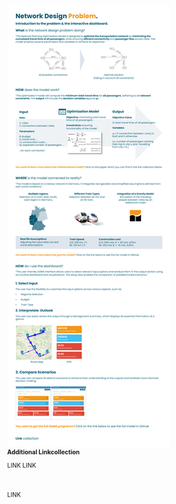   <img src="static_network_design_germany/Intropage.png">

<div>
  <strong>Additional Linkcollection</strong>
   <p>
  LINK
  LINK
  <br><br><br><br>
  LINK
   

</div>
    
